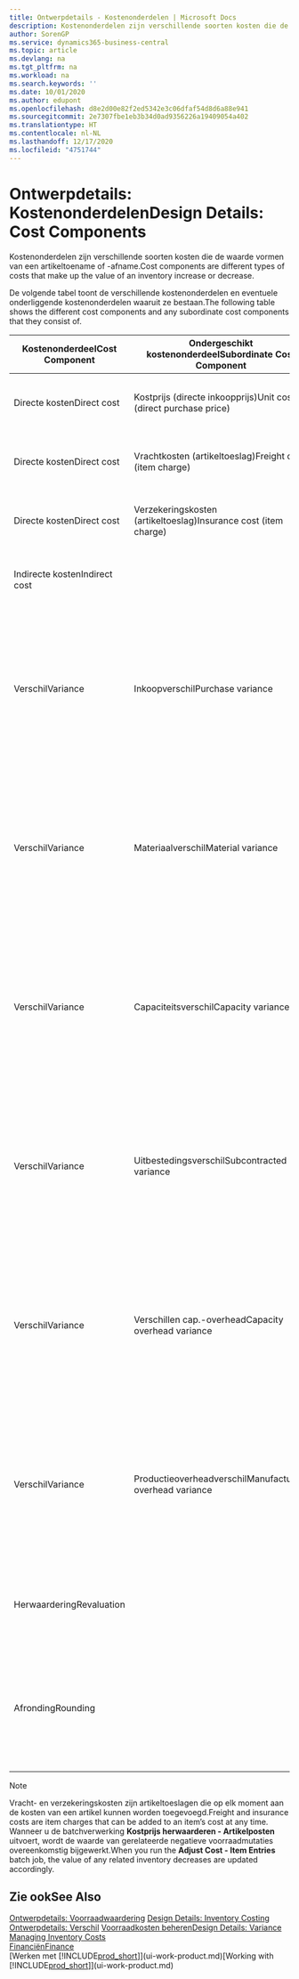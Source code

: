 ```yaml
---
title: Ontwerpdetails - Kostenonderdelen | Microsoft Docs
description: Kostenonderdelen zijn verschillende soorten kosten die de waarde vormen van een artikeltoename of -afname.
author: SorenGP
ms.service: dynamics365-business-central
ms.topic: article
ms.devlang: na
ms.tgt_pltfrm: na
ms.workload: na
ms.search.keywords: ''
ms.date: 10/01/2020
ms.author: edupont
ms.openlocfilehash: d8e2d00e82f2ed5342e3c06dfaf54d8d6a88e941
ms.sourcegitcommit: 2e7307fbe1eb3b34d0ad9356226a19409054a402
ms.translationtype: HT
ms.contentlocale: nl-NL
ms.lasthandoff: 12/17/2020
ms.locfileid: "4751744"
---
```

# <a name="design-details-cost-components"></a><span data-ttu-id="f4119-103">Ontwerpdetails: Kostenonderdelen</span><span class="sxs-lookup"><span data-stu-id="f4119-103">Design Details: Cost Components</span></span>
<span data-ttu-id="f4119-104">Kostenonderdelen zijn verschillende soorten kosten die de waarde vormen van een artikeltoename of -afname.</span><span class="sxs-lookup"><span data-stu-id="f4119-104">Cost components are different types of costs that make up the value of an inventory increase or decrease.</span></span>  

 <span data-ttu-id="f4119-105">De volgende tabel toont de verschillende kostenonderdelen en eventuele onderliggende kostenonderdelen waaruit ze bestaan.</span><span class="sxs-lookup"><span data-stu-id="f4119-105">The following table shows the different cost components and any subordinate cost components that they consist of.</span></span>  

|<span data-ttu-id="f4119-106">Kostenonderdeel</span><span class="sxs-lookup"><span data-stu-id="f4119-106">Cost Component</span></span>|<span data-ttu-id="f4119-107">Ondergeschikt kostenonderdeel</span><span class="sxs-lookup"><span data-stu-id="f4119-107">Subordinate Cost Component</span></span>|<span data-ttu-id="f4119-108">Description</span><span class="sxs-lookup"><span data-stu-id="f4119-108">Description</span></span>|  
|--------------------|--------------------------------|---------------------------------------|  
|<span data-ttu-id="f4119-109">Directe kosten</span><span class="sxs-lookup"><span data-stu-id="f4119-109">Direct cost</span></span>|<span data-ttu-id="f4119-110">Kostprijs (directe inkoopprijs)</span><span class="sxs-lookup"><span data-stu-id="f4119-110">Unit cost (direct purchase price)</span></span>|<span data-ttu-id="f4119-111">Kosten die kunnen worden herleid tot een kostenobject.</span><span class="sxs-lookup"><span data-stu-id="f4119-111">Cost that can be traced to a cost object.</span></span>|  
|<span data-ttu-id="f4119-112">Directe kosten</span><span class="sxs-lookup"><span data-stu-id="f4119-112">Direct cost</span></span>|<span data-ttu-id="f4119-113">Vrachtkosten (artikeltoeslag)</span><span class="sxs-lookup"><span data-stu-id="f4119-113">Freight cost (item charge)</span></span>|<span data-ttu-id="f4119-114">Kosten die kunnen worden herleid tot een kostenobject.</span><span class="sxs-lookup"><span data-stu-id="f4119-114">Cost that can be traced to a cost object.</span></span>|  
|<span data-ttu-id="f4119-115">Directe kosten</span><span class="sxs-lookup"><span data-stu-id="f4119-115">Direct cost</span></span>|<span data-ttu-id="f4119-116">Verzekeringskosten (artikeltoeslag)</span><span class="sxs-lookup"><span data-stu-id="f4119-116">Insurance cost (item charge)</span></span>|<span data-ttu-id="f4119-117">Kosten die kunnen worden herleid tot een kostenobject.</span><span class="sxs-lookup"><span data-stu-id="f4119-117">Cost that can be traced to a cost object.</span></span>|  
|<span data-ttu-id="f4119-118">Indirecte kosten</span><span class="sxs-lookup"><span data-stu-id="f4119-118">Indirect cost</span></span>||<span data-ttu-id="f4119-119">Kosten die niet kunnen worden herleid tot een kostenobject.</span><span class="sxs-lookup"><span data-stu-id="f4119-119">Cost that cannot be traced to a cost object.</span></span>|  
|<span data-ttu-id="f4119-120">Verschil</span><span class="sxs-lookup"><span data-stu-id="f4119-120">Variance</span></span>|<span data-ttu-id="f4119-121">Inkoopverschil</span><span class="sxs-lookup"><span data-stu-id="f4119-121">Purchase variance</span></span>|<span data-ttu-id="f4119-122">Het verschil tussen werkelijke kosten en de vaste verrekenprijs. Wordt uitsluitend geboekt voor artikelen met de waarderingsmethode **Standaard**.</span><span class="sxs-lookup"><span data-stu-id="f4119-122">The difference between actual and standard costs, which is only posted for items using the **Standard** costing method.</span></span>|  
|<span data-ttu-id="f4119-123">Verschil</span><span class="sxs-lookup"><span data-stu-id="f4119-123">Variance</span></span>|<span data-ttu-id="f4119-124">Materiaalverschil</span><span class="sxs-lookup"><span data-stu-id="f4119-124">Material variance</span></span>|<span data-ttu-id="f4119-125">Het verschil tussen werkelijke kosten en de vaste verrekenprijs. Wordt uitsluitend geboekt voor artikelen met de waarderingsmethode **Standaard**.</span><span class="sxs-lookup"><span data-stu-id="f4119-125">The difference between actual and standard costs, which is only posted for items using the **Standard** costing method.</span></span>|  
|<span data-ttu-id="f4119-126">Verschil</span><span class="sxs-lookup"><span data-stu-id="f4119-126">Variance</span></span>|<span data-ttu-id="f4119-127">Capaciteitsverschil</span><span class="sxs-lookup"><span data-stu-id="f4119-127">Capacity variance</span></span>|<span data-ttu-id="f4119-128">Het verschil tussen werkelijke kosten en de vaste verrekenprijs. Wordt uitsluitend geboekt voor artikelen met de waarderingsmethode **Standaard**.</span><span class="sxs-lookup"><span data-stu-id="f4119-128">The difference between actual and standard costs, which is only posted for items using the **Standard** costing method.</span></span>|  
|<span data-ttu-id="f4119-129">Verschil</span><span class="sxs-lookup"><span data-stu-id="f4119-129">Variance</span></span>|<span data-ttu-id="f4119-130">Uitbestedingsverschil</span><span class="sxs-lookup"><span data-stu-id="f4119-130">Subcontracted variance</span></span>|<span data-ttu-id="f4119-131">Het verschil tussen werkelijke kosten en de vaste verrekenprijs. Wordt uitsluitend geboekt voor artikelen met de waarderingsmethode **Standaard**.</span><span class="sxs-lookup"><span data-stu-id="f4119-131">The difference between actual and standard costs, which is only posted for items using the **Standard** costing method.</span></span>|  
|<span data-ttu-id="f4119-132">Verschil</span><span class="sxs-lookup"><span data-stu-id="f4119-132">Variance</span></span>|<span data-ttu-id="f4119-133">Verschillen cap.-overhead</span><span class="sxs-lookup"><span data-stu-id="f4119-133">Capacity overhead variance</span></span>|<span data-ttu-id="f4119-134">Het verschil tussen werkelijke kosten en de vaste verrekenprijs. Wordt uitsluitend geboekt voor artikelen met de waarderingsmethode **Standaard**.</span><span class="sxs-lookup"><span data-stu-id="f4119-134">The difference between actual and standard costs, which is only posted for items using the **Standard** costing method.</span></span>|  
|<span data-ttu-id="f4119-135">Verschil</span><span class="sxs-lookup"><span data-stu-id="f4119-135">Variance</span></span>|<span data-ttu-id="f4119-136">Productieoverheadverschil</span><span class="sxs-lookup"><span data-stu-id="f4119-136">Manufacturing overhead variance</span></span>|<span data-ttu-id="f4119-137">Het verschil tussen werkelijke kosten en de vaste verrekenprijs. Wordt uitsluitend geboekt voor artikelen met de waarderingsmethode **Standaard**.</span><span class="sxs-lookup"><span data-stu-id="f4119-137">The difference between actual and standard costs, which is only posted for items using the **Standard** costing method.</span></span>|  
|<span data-ttu-id="f4119-138">Herwaardering</span><span class="sxs-lookup"><span data-stu-id="f4119-138">Revaluation</span></span>||<span data-ttu-id="f4119-139">Waardevermindering of -vermeerdering van de huidige voorraadwaarde.</span><span class="sxs-lookup"><span data-stu-id="f4119-139">A depreciation or appreciation of the current inventory value.</span></span>|  
|<span data-ttu-id="f4119-140">Afronding</span><span class="sxs-lookup"><span data-stu-id="f4119-140">Rounding</span></span>||<span data-ttu-id="f4119-141">Restwaarden die ontstaan door de manier waarop de waardering van negatieve voorraadmutaties wordt berekend.</span><span class="sxs-lookup"><span data-stu-id="f4119-141">Residuals caused by the way in which valuation of inventory decreases are calculated.</span></span>|  

> [!NOTE]  
>  <span data-ttu-id="f4119-142">Vracht- en verzekeringskosten zijn artikeltoeslagen die op elk moment aan de kosten van een artikel kunnen worden toegevoegd.</span><span class="sxs-lookup"><span data-stu-id="f4119-142">Freight and insurance costs are item charges that can be added to an item’s cost at any time.</span></span> <span data-ttu-id="f4119-143">Wanneer u de batchverwerking **Kostprijs herwaarderen - Artikelposten** uitvoert, wordt de waarde van gerelateerde negatieve voorraadmutaties overeenkomstig bijgewerkt.</span><span class="sxs-lookup"><span data-stu-id="f4119-143">When you run the **Adjust Cost - Item Entries** batch job, the value of any related inventory decreases are updated accordingly.</span></span>  

## <a name="see-also"></a><span data-ttu-id="f4119-144">Zie ook</span><span class="sxs-lookup"><span data-stu-id="f4119-144">See Also</span></span>  
 <span data-ttu-id="f4119-145">[Ontwerpdetails: Voorraadwaardering](design-details-inventory-costing.md) </span><span class="sxs-lookup"><span data-stu-id="f4119-145">[Design Details: Inventory Costing](design-details-inventory-costing.md) </span></span>  
 <span data-ttu-id="f4119-146">[Ontwerpdetails: Verschil](design-details-variance.md) [Voorraadkosten beheren](finance-manage-inventory-costs.md)</span><span class="sxs-lookup"><span data-stu-id="f4119-146">[Design Details: Variance](design-details-variance.md) [Managing Inventory Costs](finance-manage-inventory-costs.md)</span></span>  
 [<span data-ttu-id="f4119-147">Financiën</span><span class="sxs-lookup"><span data-stu-id="f4119-147">Finance</span></span>](finance.md)  
 <span data-ttu-id="f4119-148">[Werken met [!INCLUDE[prod_short](includes/prod_short.md)]](ui-work-product.md)</span><span class="sxs-lookup"><span data-stu-id="f4119-148">[Working with [!INCLUDE[prod_short](includes/prod_short.md)]](ui-work-product.md)</span></span>  
